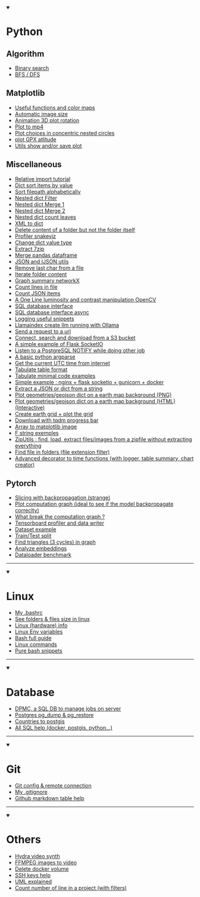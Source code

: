 
<details open>
  <summary>
    <h1>Python</h1>
  </summary>

## Algorithm
- [Binary search](https://gist.github.com/ArthurDelannoyazerty/a5dedffff413f8696ed70d8a3ef96b7b)
- [BFS / DFS](https://gist.github.com/ArthurDelannoyazerty/0d348fa60b9b247a28017813a20656fc)

## Matplotlib
- [Useful functions and color maps](https://gist.github.com/ArthurDelannoyazerty/96c082db5b95678c3754de37a5174569)
- [Automatic image size](https://gist.github.com/ArthurDelannoyazerty/83b59aba51deb70e4679b025443d5767)
- [Animation 3D plot rotation](https://gist.github.com/ArthurDelannoyazerty/577e1bb56b9a07d023fef6975fefe640)
- [Plot to mp4](https://gist.github.com/ArthurDelannoyazerty/49731ca5f8bfb759d86bc50434a37298)
- [Plot choices in concentric nested circles](https://gist.github.com/ArthurDelannoyazerty/65875b2e5b8adb2134b2e06ae8016afb)
- [plot GPX atlitude](https://gist.github.com/ArthurDelannoyazerty/eef54b621a702924e8f2b66dffb41075)
- [Utils show and/or save plot](https://gist.github.com/ArthurDelannoyazerty/b35f366d8168b96cc1a17bad6c0eb0c4)

## Miscellaneous
- [Relative import tutorial](https://gist.github.com/ArthurDelannoyazerty/1fad8f19b668ea4730c424356c8e44b7)
- [Dict sort items by value](https://gist.github.com/ArthurDelannoyazerty/ac7043e4880ac203d1207c413592ad2d)
- [Sort filepath alphabetically](https://gist.github.com/ArthurDelannoyazerty/01525649bb7011825bdf34ca585214a7)
- [Nested dict Filter](https://gist.github.com/ArthurDelannoyazerty/d6bc1caf98ad88f91d74bb68bed2fab3)
- [Nested dict Merge 1](https://gist.github.com/ArthurDelannoyazerty/0c63559ac10e6c488efd075601ce1fe8)
- [Nested dict Merge 2](https://gist.github.com/ArthurDelannoyazerty/6a8ef4d406e63b0768e576deabe5e170)
- [Nested dict count leaves](https://gist.github.com/ArthurDelannoyazerty/6b616e5b77ab448db2413451a9e2e594)
- [XML to dict](https://gist.github.com/ArthurDelannoyazerty/5191110aa41820936e8a0e5bde97be49)
- [Delete content of a folder but not the folder itself](https://gist.github.com/ArthurDelannoyazerty/0c4b1a7b0473e8d4ec8a90ed08378612)
- [Profiler snakeviz](https://gist.github.com/ArthurDelannoyazerty/6ab3cdb7f6c63e11796ae457213a46ac)
- [Change dict value type](https://gist.github.com/ArthurDelannoyazerty/671b0dedcf6aa16756315683c9e03aac)
- [Extract 7zip](https://gist.github.com/ArthurDelannoyazerty/0384de279199688e1e9d86760b5b0b78)
- [Merge pandas dataframe](https://gist.github.com/ArthurDelannoyazerty/8da055cac82c68ba851a84b3f7ee0666)
- [JSON and IJSON utils](https://gist.github.com/ArthurDelannoyazerty/c6c3573e5cf1423755aa4c800b850dcc)
- [Remove last char from a file](https://gist.github.com/ArthurDelannoyazerty/16db62d5742b043b2ae3ea94031cc182)
- [Iterate folder content](https://gist.github.com/ArthurDelannoyazerty/820fe4efd4ddaa22ab9b0b5010293961)
- [Graph summary networkX](https://gist.github.com/ArthurDelannoyazerty/34da5feab27ad8d4b4f1eea5498d130e)
- [Count lines in file](https://gist.github.com/ArthurDelannoyazerty/61fb02d9dbae92aad7f473bd4a97bcac)
- [Count JSON items](https://gist.github.com/ArthurDelannoyazerty/561f07606bfdb1aaa587a45b503ba3b3)
- [A One Line luminosity and contrast manipulation OpenCV](https://gist.github.com/ArthurDelannoyazerty/098a6233d182301e4e67d25536ecf763)
- [SQL database interface](https://gist.github.com/ArthurDelannoyazerty/7bf3eb9f01bbe4d21a36ec7ba1c39163)
- [SQL database interface async](https://gist.github.com/ArthurDelannoyazerty/102595e4d88d5acbf018b1dad72644de)
- [Logging useful snippets](https://gist.github.com/ArthurDelannoyazerty/3bba8c3b112960bfc8554b7e73e8b383)
- [Llamaindex create llm running with Ollama](https://gist.github.com/ArthurDelannoyazerty/67a9f37295a70e42d819d58724d05b4d)
- [Send a request to a url](https://gist.github.com/ArthurDelannoyazerty/b61009f888459dbe288fc92b88e94b01)
- [Connect, search and download from a S3 bucket](https://gist.github.com/ArthurDelannoyazerty/5e3ff5ac297791829aa2863f8256b359)
- [A simple example of Flask SocketIO](https://gist.github.com/ArthurDelannoyazerty/ce476c1774ce15c1fe98850bbea47df3)
- [Listen to a PostgreSQL NOTIFY while doing other job](https://gist.github.com/ArthurDelannoyazerty/426d2aa084aad644b215b8cacbffe914)
- [A basic python argparse](https://gist.github.com/ArthurDelannoyazerty/9929e4dc94eed095988f2e9dd2f7d1ae)
- [Get the current UTC time from internet](https://gist.github.com/ArthurDelannoyazerty/8f6422f9145bb559f9f509cc6426fa08)
- [Tabulate table format](https://gist.github.com/ArthurDelannoyazerty/4fa9e7e5a2afca863b3a4f6c42e0610a)
- [Tabulate minimal code examples](https://gist.github.com/ArthurDelannoyazerty/c2dfc597382824dbc5a62562b0725491)
- [Simple example : nginx + flask socketio + gunicorn + docker](https://gist.github.com/ArthurDelannoyazerty/dc009a45760cdd33e4d6fe0b8621d0e0)
- [Extract a JSON or dict from a string](https://gist.github.com/ArthurDelannoyazerty/38b62c702a9a200ccd3d011c5394f473)
- [Plot geometries/geojson dict on a earth map background (PNG)](https://gist.github.com/ArthurDelannoyazerty/98598c35d8dd75f11473bf765c01fc2f)
- [Plot geometries/geojson dict on a earth map background (HTML)(Interactive)](https://gist.github.com/ArthurDelannoyazerty/4eb5f41d0595c87b5864823be4bab641)
- [Create earth grid + plot the grid](https://gist.github.com/ArthurDelannoyazerty/1e60ce2b8e8284a9cf91d174292fe17b)
- [Download with tqdm progress bar](https://gist.github.com/ArthurDelannoyazerty/c09fe305e94d7759095e38134f34542c)
- [Array to matplotlib image](https://gist.github.com/ArthurDelannoyazerty/76a16a11bedaaf38575f4aa2e4660820)
- [F string exemples](https://gist.github.com/ArthurDelannoyazerty/591a4ee5e4028430a2a60973d002a5a0)
- [ZipUtils : find, load, extract files/images from a zipfile without extracting everything](https://gist.github.com/ArthurDelannoyazerty/4148dd134baff553eea099f0a9b8ce0c)
- [Find file in folders (file extension filter)](https://gist.github.com/ArthurDelannoyazerty/934725155d75cb1f3637b3e197a1d25a)
- [Advanced decorator to time functions (with logger, table summary, chart creator)](https://gist.github.com/ArthurDelannoyazerty/ab5ebdff935e241a93dc8dbddb2de111)


## Pytorch
- [Slicing with backpropagation (strange)](https://gist.github.com/ArthurDelannoyazerty/61fd57fc798b1334e2cad6fd1f088c90)
- [Plot computation graph (ideal to see if the model backpropagate correclty)](https://gist.github.com/ArthurDelannoyazerty/0471f4f68fd6fd8addf9ff1dc6da3568)
- [What break the computation graph ?](https://gist.github.com/ArthurDelannoyazerty/2d3897c7e9e71b0199ab3aff0de335ee)
- [Tensorboard profiler and data writer](https://gist.github.com/ArthurDelannoyazerty/d75a238248ba96a7367d3d4baf29bf63)
- [Dataset example](https://gist.github.com/ArthurDelannoyazerty/00f4c3b90c23258c87ed16d6fe69b2cd)
- [Train/Test split](https://gist.github.com/ArthurDelannoyazerty/c7cfc9e4438d1708203c29931f486219)
- [Find triangles (3 cycles) in graph](https://gist.github.com/ArthurDelannoyazerty/2aa82057cda97e8c5804a405c562bfe0)
- [Analyze embeddings](https://gist.github.com/ArthurDelannoyazerty/57edebae5305ada6b8f2fe1f0305a1eb)
- [Dataloader benchmark](https://gist.github.com/ArthurDelannoyazerty/f9ab8b36a79c6f2045bf89c4ddbc8840)

</details>

-------------------------------------------------------------------------------------------------------------------------------------------------------------------------------

<details open>
  <summary>
    <h1>Linux</h1>
  </summary>

- [My .bashrc](https://gist.github.com/ArthurDelannoyazerty/a7ed4eee2781aa05e1f8911e487c8e80)
- [See folders & files size in linux](https://gist.github.com/ArthurDelannoyazerty/0929fde1e4598479596a8b82547bb9d5)
- [Linux (hardware) info](https://gist.github.com/ArthurDelannoyazerty/d7a39b9f54d72e52040b7b18664f0a82)
- [Linux Env variables](https://gist.github.com/ArthurDelannoyazerty/5e11f4672b0dd39a57fedfb394045577)
- [Bash full guide](https://gist.github.com/ArthurDelannoyazerty/5972ba09b57771fd260ad249e3ab5bd7)
- [Linux commands](https://gist.github.com/ArthurDelannoyazerty/3e4987ad8089d14f37db75ab8357772e)
- [Pure bash snippets](https://github.com/dylanaraps/pure-bash-bible/blob/master/README.md#table-of-contents)

</details>

-------------------------------------------------------------------------------------------------------------------------------------------------------------------------------

<details open>
  <summary>
    <h1>Database</h1>
  </summary>

- [DPMC, a SQL DB to manage jobs on server](https://gist.github.com/ArthurDelannoyazerty/3ead4909deb7de6a274f4650c27f937b)
- [Postgres pg_dump & pg_restore](https://gist.github.com/ArthurDelannoyazerty/575573a0f09769a49ff4f70fe96b0aeb)
- [Countries to postgis](https://gist.github.com/ArthurDelannoyazerty/6168929b279fbc169241e16ebabd34a9)
- [All SQL help (docker, postgis, python...)](https://gist.github.com/ArthurDelannoyazerty/cd69420a52df4fbf67e1fa9f084e5a26)

</details>

-------------------------------------------------------------------------------------------------------------------------------------------------------------------------------

<details open>
  <summary>
    <h1>Git</h1>
  </summary>

- [Git config & remote connection](https://gist.github.com/ArthurDelannoyazerty/e3137d62a35ae2fc007cd599fa1ecc7c)
- [My .gitignore](https://gist.github.com/ArthurDelannoyazerty/f304bf0d39de36854802c1d8e260bb61)
- [Github markdown table help](https://gist.github.com/ArthurDelannoyazerty/4809c453c5d03c9b248fdf6646968279)

</details>

-------------------------------------------------------------------------------------------------------------------------------------------------------------------------------

<details open>
  <summary>
    <h1>Others</h1>
  </summary>

- [Hydra video synth](https://gist.github.com/ArthurDelannoyazerty/2702c3af4c09840aaf1a6f4352fdff8f)
- [FFMPEG images to video](https://gist.github.com/ArthurDelannoyazerty/7bfbb4576b26ab2b739958ffbe21ef2a)
- [Delete docker volume](https://gist.github.com/ArthurDelannoyazerty/6aafb64e991e46f57c86073be1e03ec7)
- [SSH keys help](https://gist.github.com/ArthurDelannoyazerty/bf73d6c2534cd31e82a23675b05b35bc)
- [UML explained](https://gist.github.com/ArthurDelannoyazerty/c7200ce17e2016ac8d8439cb6986fc14)
- [Count number of line in a project (with filters)](https://gist.github.com/ArthurDelannoyazerty/1ec25a48471ba1c6777ab2f012b43480)

</details>

